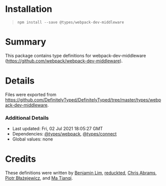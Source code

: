 # Installation
> `npm install --save @types/webpack-dev-middleware`

# Summary
This package contains type definitions for webpack-dev-middleware (https://github.com/webpack/webpack-dev-middleware).

# Details
Files were exported from https://github.com/DefinitelyTyped/DefinitelyTyped/tree/master/types/webpack-dev-middleware.

### Additional Details
 * Last updated: Fri, 02 Jul 2021 18:05:27 GMT
 * Dependencies: [@types/webpack](https://npmjs.com/package/@types/webpack), [@types/connect](https://npmjs.com/package/@types/connect)
 * Global values: none

# Credits
These definitions were written by [Benjamin Lim](https://github.com/bumbleblym), [reduckted](https://github.com/reduckted), [Chris Abrams](https://github.com/chrisabrams), [Piotr Błażejewicz](https://github.com/peterblazejewicz), and [Ma Tianqi](https://github.com/tqma113).
